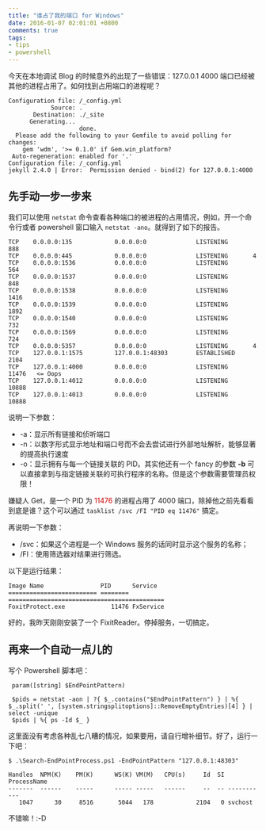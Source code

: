 ```yaml
---
title: "谁占了我的端口 for Windows"
date: 2016-01-07 02:01:01 +0800
comments: true
tags: 
- tips
- powershell
---
```


今天在本地调试 Blog 的时候意外的出现了一些错误：127.0.0.1 4000 端口已经被其他的进程占用了。如何找到占用端口的进程呢？

<!--more-->

```shell
Configuration file: /_config.yml
            Source: .
       Destination: ./_site
      Generating...
                    done.
  Please add the following to your Gemfile to avoid polling for changes:
    gem 'wdm', '>= 0.1.0' if Gem.win_platform?
 Auto-regeneration: enabled for '.'
Configuration file: /_config.yml
jekyll 2.4.0 | Error:  Permission denied - bind(2) for 127.0.0.1:4000
```

## 先手动一步一步来

我们可以使用 `netstat` 命令查看各种端口的被进程的占用情况，例如，开一个命令行或者 powershell 窗口输入 `netstat -ano`。就得到了如下的报告。

```shell
TCP    0.0.0.0:135            0.0.0.0:0              LISTENING       888
TCP    0.0.0.0:445            0.0.0.0:0              LISTENING       4
TCP    0.0.0.0:1536           0.0.0.0:0              LISTENING       564
TCP    0.0.0.0:1537           0.0.0.0:0              LISTENING       848
TCP    0.0.0.0:1538           0.0.0.0:0              LISTENING       1416
TCP    0.0.0.0:1539           0.0.0.0:0              LISTENING       1892
TCP    0.0.0.0:1540           0.0.0.0:0              LISTENING       732
TCP    0.0.0.0:1569           0.0.0.0:0              LISTENING       724
TCP    0.0.0.0:5357           0.0.0.0:0              LISTENING       4
TCP    127.0.0.1:1575         127.0.0.1:48303        ESTABLISHED     2104
TCP    127.0.0.1:4000         0.0.0.0:0              LISTENING       11476   <= Oops
TCP    127.0.0.1:4012         0.0.0.0:0              LISTENING       10888
TCP    127.0.0.1:4013         0.0.0.0:0              LISTENING       10888
```

说明一下参数：

* -a：显示所有链接和侦听端口
* -n：以数字形式显示地址和端口号而不会去尝试进行外部地址解析，能够显著的提高执行速度
* -o：显示拥有与每一个链接关联的 PID。其实他还有一个 fancy 的参数 **-b** 可以直接拿到与指定链接关联的可执行程序的名称。但是这个参数需要管理员权限！

嫌疑人 Get，是一个 PID 为 <span style="color:#cf0000">11476</span> 的进程占用了 4000 端口，除掉他之前先看看到底是谁？这个可以通过 `tasklist /svc /FI "PID eq 11476"` 搞定。

再说明一下参数：

* /svc：如果这个进程是一个 Windows 服务的话同时显示这个服务的名称；
* /FI：使用筛选器对结果进行筛选。

以下是运行结果：

```shell
Image Name                PID      Service
========================= ======== ============================================
FoxitProtect.exe             11476 FxService
```

好的，我昨天刚刚安装了一个 FixitReader。停掉服务，一切搞定。

## 再来一个自动一点儿的

写个 Powershell 脚本吧：

```shell
 param([string] $EndPointPattern)

 $pids = netstat -aon | ?{ $_.contains("$EndPointPattern") } | %{ $_.split(' ', [system.stringsplitoptions]::RemoveEmptyEntries)[4] } | select -unique
 $pids | %{ ps -Id $_ }
```

这里面没有考虑各种乱七八糟的情况，如果要用，请自行增补细节。好了，运行一下吧：

```shell
$ .\Search-EndPointProcess.ps1 -EndPointPattern "127.0.0.1:48303"

Handles  NPM(K)    PM(K)      WS(K) VM(M)   CPU(s)     Id  SI ProcessName
-------  ------    -----      ----- -----   ------     --  -- -----------
   1047      30     8516       5044   178            2104   0 svchost
```

不错嘛！:-D